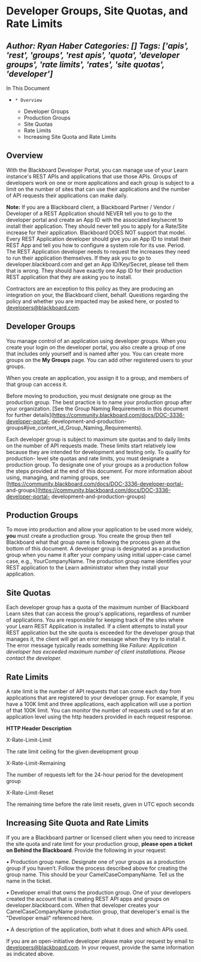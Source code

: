 # Developer Groups, Site Quotas, and Rate Limits
*Author: Ryan Haber*
*Categories: []*
*Tags: ['apis', 'rest', 'groups', 'rest apis', 'quota', 'developer groups', 'rate limits', 'rates', 'site quotas', 'developer']*
---
In This Document

  *     * Overview
    * Developer Groups
    * Production Groups
    * Site Quotas
    * Rate Limits
    * Increasing Site Quota and Rate Limits

## Overview

With the Blackboard Developer Portal, you can manage use of your Learn
instance's REST APIs and applications that use those APIs. Groups of
developers work on one or more applications and each group is subject to a
limit on the number of sites that can use their applications and the number of
API requests their applications can make daily.

**Note:** If you are a Blackboard client, a Blackboard Partner / Vendor / Developer of a REST Application should NEVER tell you to go to the developer portal and create an App ID with the associated key/secret to install their application. They should never tell you to apply for a Rate/Site increase for their application. Blackboard DOES NOT support that model. Every REST Application developer should give you an App ID to install their REST App and tell you how to configure a system role for its use. Period. The REST Application developer needs to request the increases they need to run their application themselves. If they ask you to go to developer.blackboard.com and get an App ID/Key/Secret, please tell them that is wrong. They should have exactly one App ID for their production REST application that they are asking you to install.

Contractors are an exception to this policy as they are producing an
integration on your, the Blackboard client, behalf. Questions regarding the
policy and whether you are impacted may be asked here, or posted to
[developers@blackboard.com](mailto:developers@blackboard.com).

## Developer Groups

You manage control of an application using developer groups. When you create
your login on the developer portal, you also create a group of one that
includes only yourself and is named after you. You can create more groups on
the **My Groups** page. You can add other registered users to your groups.

When you create an application, you assign it to a group, and members of that
group can access it.

Before moving to production, you must designate one group as the production
group. The best practice is to name your production group after your
organization. [See the Group Naming Requirements in this document for further
details](https://community.blackboard.com/docs/DOC-3336-developer-portal-
development-and-production-groups#jive_content_id_Group_Naming_Requirements).

Each developer group is subject to maximum site quotas and to daily limits on
the number of API requests made. These limits start relatively low because
they are intended for development and testing only. To qualify for production-
level site quotas and rate limits, you must designate a production group. To
designate one of your groups as a production follow the steps provided at the
end of this document. For more information about using, managing, and naming
groups, see [https://community.blackboard.com/docs/DOC-3336-developer-portal-
and-groups](https://community.blackboard.com/docs/DOC-3336-developer-portal-
development-and-production-groups)

## Production Groups

To move into production and allow your application to be used more widely,
**you** must create a production group. You create the group then tell
Blackboard what that group name is following the process given at the bottom
of this document. A developer group is designated as a production group when
you name it after your company using initial upper-case camel case, e.g.,
YourCompanyName. The production group name identifies your REST application to
the Learn administrator when they install your application.

## Site Quotas

Each developer group has a quota of the maximum number of Blackboard Learn
sites that can access the group's applications, regardless of number of
applications. You are responsible for keeping track of the sites where your
Learn REST Application is installed. If a client attempts to install your REST
application but the site quota is exceeded for the developer group that
manages it, the client will get an error message when they try to install it.
The error message typically reads something like _Failure: Application
developer has exceeded maximum number of client installations. Please contact
the developer._

## Rate Limits

A rate limit is the number of API requests that can come each day from
applications that are registered to your developer group. For example, if you
have a 100K limit and three applications, each application will use a portion
of that 100K limit. You can monitor the number of requests used so far at an
application level using the http headers provided in each request response.

**HTTP Header** **Description**

X-Rate-Limit-Limit

The rate limit ceiling for the given development group

X-Rate-Limit-Remaining

The number of requests left for the 24-hour period for the development group

X-Rate-Limit-Reset

The remaining time before the rate limit resets, given in UTC epoch seconds

## Increasing Site Quota and Rate Limits

If you are a Blackboard partner or licensed client when you need to increase
the site quota and rate limit for your production group, **please open a
ticket on Behind the Blackboard**. Provide the following in your request:

• Production group name. Designate one of your groups as a production group if
you haven’t. Follow the process described above for creating the group name.
This should be your CamelCaseCompanyName. Tell us the name in the ticket.

• Developer email that owns the production group. One of your developers
created the account that is creating REST API apps and groups on
developer.blackboard.com. When that developer creates your
CamelCaseCompanyName production group, that developer's email is the
"Developer email" referenced here.

• A description of the application, both what it does and which APIs used.

If you are an open-initiative developer please make your request by email to
[developers@blackboard.com](mailto:developers@blackboard.com). In your
request, provide the same information as indicated above.


